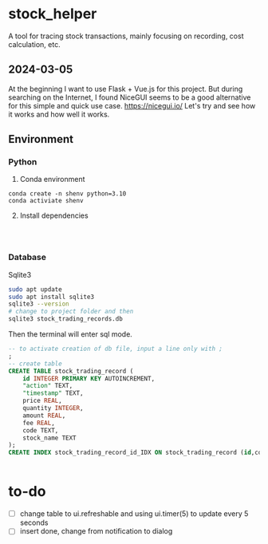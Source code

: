 # stock_helper
A tool for tracing stock transactions, mainly focusing on recording, cost calculation, etc. 
## 2024-03-05
At the beginning I want to use Flask + Vue.js for this project. But during searching on the Internet, I found NiceGUI seems to be a good alternative for this simple and quick use case.
https://nicegui.io/
Let's try and see how it works and how well it works.

## Environment
### Python
1. Conda environment
```shell
conda create -n shenv python=3.10
conda activiate shenv

```
2. Install dependencies
``` shell



```


### Database
Sqlite3
```bash
sudo apt update 
sudo apt install sqlite3
sqlite3 --version
# change to project folder and then
sqlite3 stock_trading_records.db

```
Then the terminal will enter sql mode.
```sql
-- to activate creation of db file, input a line only with ;
; 
-- create table
CREATE TABLE stock_trading_record (
	id INTEGER PRIMARY KEY AUTOINCREMENT,
	"action" TEXT,
	"timestamp" TEXT,
	price REAL,
	quantity INTEGER,
	amount REAL,
	fee REAL,
	code TEXT,
	stock_name TEXT
);
CREATE INDEX stock_trading_record_id_IDX ON stock_trading_record (id,code,stock_name);



```

# to-do
* [ ] change table to ui.refreshable and using ui.timer(5) to update every 5 seconds
* [ ] insert done, change from notification to dialog